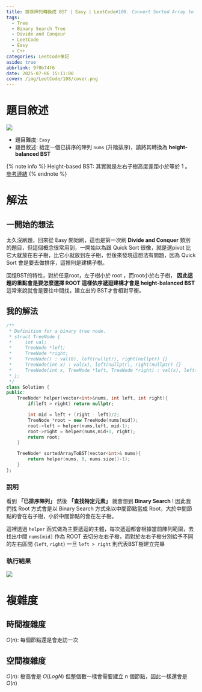 ```yaml
---
title: 排序陣列轉換成 BST | Easy | LeetCode#108. Convert Sorted Array to Binary Search Tree
tags:
  - Tree
  - Binary Search Tree
  - Divide and Conqeur
  - LeetCode
  - Easy
  - C++
categories: LeetCode筆記
aside: true
abbrlink: 9f0b74f6
date: 2025-07-06 15:11:00
cover: /img/LeetCode/108/cover.png
---
```



# 題目敘述


![](/img/LeetCode/108/question.jpeg)

- 題目難度: `Easy`
- 題目敘述:  給定一個已排序的陣列 `nums` (升階排序)，請將其轉換為 **height-balanced BST**

{% note info %}
Height-based BST: 其實就是左右子樹高度差距小於等於 1 。 
[參考連結](https://www.digitalocean.com/community/tutorials/height-of-a-binary-tree-in-c-plus-plus)
{% endnote %}


# 解法

## 一開始的想法

太久沒刷題，回來從 Easy 開始刷，這也是第一次刷 **Divide and Conquer** 類別的題目，但這個概念很常用到，一開始以為跟 Quick Sort 很像，就是選pivot 比它大就放在右子樹，比它小就放到左子樹，但後來發現這想法有問題，因為 Quick Sort 會是要去做排序，這裡則是建構子樹。

回憶BST的特性，對於任意root，左子樹小於 root ，而root小於右子樹， **因此這題的重點會是要怎麼選擇 ROOT 這樣依序遞迴建構才會是 height-balanced BST** 這常來說就會是要往中間找，建立出的 BST才會相對平衡。

## 我的解法

```c++
/**
 * Definition for a binary tree node.
 * struct TreeNode {
 *     int val;
 *     TreeNode *left;
 *     TreeNode *right;
 *     TreeNode() : val(0), left(nullptr), right(nullptr) {}
 *     TreeNode(int x) : val(x), left(nullptr), right(nullptr) {}
 *     TreeNode(int x, TreeNode *left, TreeNode *right) : val(x), left(left), right(right) {}
 * };
 */
class Solution {
public:
    TreeNode* helper(vector<int>&nums, int left, int right){
        if(left > right) return nullptr;

        int mid = left + (right - left)/2;
        TreeNode *root = new TreeNode(nums[mid]);
        root->left = helper(nums,left, mid-1);
        root->right = helper(nums,mid+1, right);
        return root;
    }

    TreeNode* sortedArrayToBST(vector<int>& nums){
        return helper(nums, 0, nums.size()-1);
    }
};
```

### 說明

看到 **「已排序陣列」** 然後  **「查找特定元素」** 就會想到 **Binary Search** ! 因此我們找 Root 方式會是以 Binary Search 方式來以中間節點當成 Root，大於中間節點的會在右子樹，小於中間節點的會在左子樹。

這裡透過 `helper` 函式做為主要遞迴的主體，每次遞迴都會根據當前陣列範圍，去找出中間 `nums[mid]` 作為 ROOT 去切分左右子樹，而對於左右子樹分別給予不同的左右區間 (`left`, `right`) 一旦 `left > right` 則代表BST樹建立完畢

### 執行結果

![](/img/LeetCode/108/result.jpeg)


# 複雜度

## 時間複雜度

$O(n)$: 每個節點還是會走訪一次 

## 空間複雜度

$O(n)$: 樹高會是 $O(LogN)$ 但整個數一樣會需要建立 n 個節點，因此一樣還會是 $O(n)$